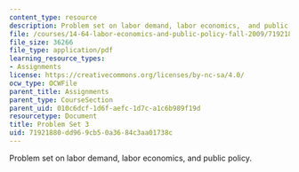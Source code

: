 ```yaml
---
content_type: resource
description: Problem set on labor demand, labor economics,  and public policy.
file: /courses/14-64-labor-economics-and-public-policy-fall-2009/71921880dd969cb50a3684c3aa01738c_MIT14_64F09_ps3.pdf
file_size: 36266
file_type: application/pdf
learning_resource_types:
- Assignments
license: https://creativecommons.org/licenses/by-nc-sa/4.0/
ocw_type: OCWFile
parent_title: Assignments
parent_type: CourseSection
parent_uid: 010c6dcf-1d6f-aefc-1d7c-a1c6b989f19d
resourcetype: Document
title: Problem Set 3
uid: 71921880-dd96-9cb5-0a36-84c3aa01738c
---
```

Problem set on labor demand, labor economics,  and public policy.
